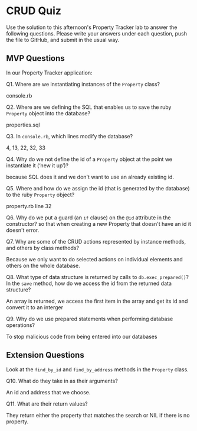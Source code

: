 # CRUD Quiz

Use the solution to this afternoon's Property Tracker lab to answer the following questions. Please write your answers under each question, push the file to GitHub, and submit in the usual way.

## MVP Questions

In our Property Tracker application:

Q1. Where are we instantiating instances of the `Property` class?

console.rb


Q2. Where are we defining the SQL that enables us to save the ruby `Property` object into the database?

properties.sql

Q3. In `console.rb`, which lines modify the database?

4, 13, 22, 32, 33

Q4. Why do we not define the id of a `Property` object at the point we instantiate it (‘new it up’)?

because SQL does it and we don't want to use an already existing id.

Q5. Where and how do we assign the id (that is generated by the database) to the ruby `Property` object?

  property.rb line 32

Q6. Why do we put a guard (an `if` clause) on the `@id` attribute in the constructor?
  so that when creating a new Property that doesn't have an id it doesn't error.

Q7. Why are some of the CRUD actions represented by instance methods, and others by class methods?

  Because we only want to do selected actions on individual elements and others on the whole database.

Q8. What type of data structure is returned by calls to `db.exec_prepared()`? In the `save` method, how do we access the id from the returned data structure?

An array is returned, we access the first item in the array and get its id and convert it to an interger

Q9. Why do we use prepared statements when performing database operations?

To stop malicious code from being entered into our databases

## Extension Questions

Look at the `find_by_id` and `find_by_address` methods in the `Property` class.

Q10. What do they take in as their arguments?

An id and address that we choose.

Q11. What are their return values?

They return either the property that matches the search or NIL if there is no property.
